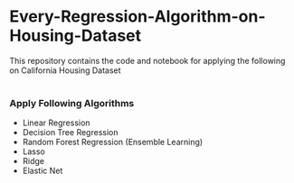# Every-Regression-Algorithm-on-Housing-Dataset
This repository contains the code and notebook for applying the following on California Housing Dataset
<br></br>
### Apply Following Algorithms
* Linear Regression
* Decision Tree Regression
* Random Forest Regression (Ensemble Learning)
* Lasso
* Ridge
* Elastic Net
